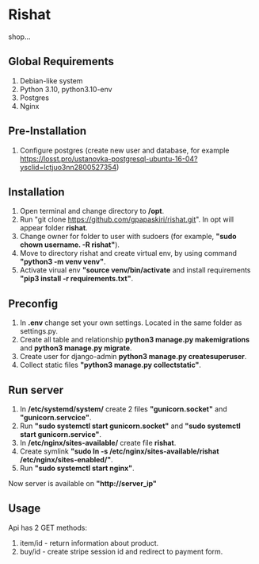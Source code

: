 # Rishat

shop...

## Global Requirements

1. Debian-like system
2. Python 3.10, python3.10-env
3. Postgres
4. Nginx

## Pre-Installation

1. Configure postgres (create new user and database, for
   example https://losst.pro/ustanovka-postgresql-ubuntu-16-04?ysclid=lctjuo3nn2800527354)

## Installation

1. Open terminal and change directory to **/opt**.
2. Run "git clone https://github.com/gpapaskiri/rishat.git". In opt will appear folder **rishat**.
3. Change owner for folder to user with sudoers (for example, **"sudo chown username. -R rishat"**).
4. Move to directory rishat and create virtual env, by using command **"python3 -m venv venv"**.
5. Activate virual env **"source venv/bin/activate** and install requirements **"pip3 install -r requirements.txt"**.

## Preconfig

1. In **.env** change set your own settings. Located in the same folder as settings.py.
2. Create all table and relationship **python3 manage.py makemigrations** and **python3 manage.py migrate**.
3. Create user for django-admin **python3 manage.py createsuperuser**.
4. Collect static files **"python3 manage.py collectstatic"**.

## Run server

1. In **/etc/systemd/system/** create 2 files **"gunicorn.socket"** and **"gunicorn.servcice"**.
2. Run **"sudo systemctl start gunicorn.socket"** and **"sudo systemctl start gunicorn.service"**.
3. In **/etc/nginx/sites-available/** create file **rishat**.
4. Create symlink **"sudo ln -s /etc/nginx/sites-available/rishat /etc/nginx/sites-enabled/"**.
5. Run **"sudo systemctl start nginx"**.

Now server is available on **"http://server_ip"**

## Usage

Api has 2 GET methods:

1. item/id - return information about product.
2. buy/id - create stripe session id and redirect to payment form.
